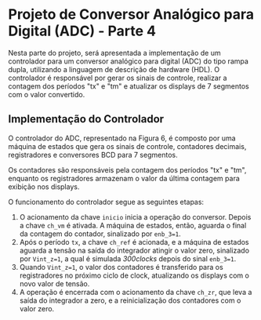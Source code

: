 # Projeto de Conversor Analógico para Digital (ADC) - Parte 4

Nesta parte do projeto, será apresentada a implementação de um controlador para um conversor analógico para digital (ADC) do tipo rampa dupla, utilizando a linguagem de descrição de hardware (HDL). O controlador é responsável por gerar os sinais de controle, realizar a contagem dos períodos "tx" e "tm" e atualizar os displays de 7 segmentos com o valor convertido.

## Implementação do Controlador
O controlador do ADC, representado na Figura 6, é composto por uma máquina de estados que gera os sinais de controle, contadores decimais, registradores e conversores BCD para 7 segmentos. 

Os contadores são responsáveis pela contagem dos períodos "tx" e "tm", enquanto os registradores armazenam o valor da última contagem para exibição nos displays.

O funcionamento do controlador segue as seguintes etapas:

1. O acionamento da chave `inicio` inicia a operação do conversor. Depois a chave `ch_vm` é ativada. A máquina de estados, então, aguarda o final da contagem do contador, sinalizado por `enb_3=1`.
2. Após o período `tx`, a chave `ch_ref` é acionada, e a máquina de estados aguarda a tensão na saída do integrador atingir o valor zero, sinalizado por `Vint_z=1`, a qual é simulada _300clocks_ depois do sinal `enb_3=1`.
3. Quando `Vint_z=1`, o valor dos contadores é transferido para os registradores no próximo ciclo de clock, atualizando os displays com o novo valor de tensão. 
4. A operação é encerrada com o acionamento da chave `ch_zr`, que leva a saída do integrador a zero, e a reinicialização dos contadores com o valor zero.

